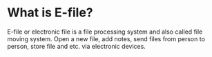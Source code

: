 # What is E-file?
E-file or electronic file is a file processing system and also called file moving system. Open a new file, add notes, send files from person to person, store file and etc. via electronic devices.
